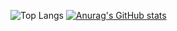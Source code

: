 ![Top Langs](https://github-readme-stats.vercel.app/api/top-langs/?username=mcarthon&size_weight=0.5&count_weight=0.5)
[![Anurag's GitHub stats](https://github-readme-stats.vercel.app/api?username=mcarthon)](https://github.com/mcarthon/github-readme-stats)
